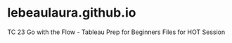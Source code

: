 # lebeaulaura.github.io

TC 23 Go with the Flow - Tableau Prep for Beginners 
Files for HOT Session
